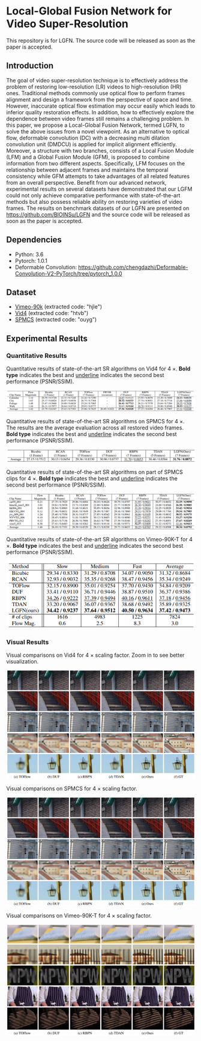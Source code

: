 # Local-Global Fusion Network for Video Super-Resolution

This repository is for LGFN. The source code will be released as soon as the paper is accepted.

## Introduction

The goal of video super-resolution technique is to effectively address the problem of restoring low-resolution (LR) videos to high-resolution (HR) ones. Traditional methods commonly use optical flow to perform frames alignment and design a framework from the perspective of space and time. However, inaccurate optical flow estimation may occur easily which leads to inferior quality restoration effects. In addition, how to effectively explore the dependence between video frames still remains a challenging problem. In this paper, we propose a Local-Global Fusion Network, termed LGFN, to solve the above issues from a novel viewpoint. As an alternative to optical flow, deformable convolution (DC) with a decreasing multi dilation convolution unit (DMDCU) is applied for implicit alignment efficiently. Moreover, a structure with two branches, consists of a Local Fusion Module (LFM) and a Global Fusion Module (GFM), is proposed to combine information from two different aspects. Specifically, LFM focuses on the relationship between adjacent frames and maintains the temporal consistency while GFM attempts to take advantages of all related features from an overall perspective. Benefit from our advanced network, experimental results on several datasets have demonstrated that our LGFM could not only achieve comparative performance with state-of-the-art methods but also possess reliable ability on restoring varieties of video frames. The results on benchmark datasets of our LGFN are presented on https://github.com/BIOINSu/LGFN and the source code will be released as soon as the paper is accepted.



## Dependencies

- Python: 3.6
- Pytorch: 1.0.1
- Deformable Convolution: https://github.com/chengdazhi/Deformable-Convolution-V2-PyTorch/tree/pytorch_1.0.0

## Dataset

- [Vimeo-90k](https://pan.baidu.com/s/1WdQTorJmzAdRgh8sS7B3bw) (extracted code: "hjle")
- [Vid4](https://pan.baidu.com/s/1XG94zpYsXX5nh0x1oAfF9g) (extracted code: "htvb")
- [SPMCS](https://pan.baidu.com/s/1eW5dc0-K8NPmsDen-W71LA) (extracted code: "ouyg")



## Experimental Results

### Quantitative Results

Quantitative results of state-of-the-art SR algorithms on Vid4 for 4 ×.  **Bold type** indicates the best and <u>underline</u> indicates the second best performance (PSNR/SSIM). 

![quantitative_vid4](./imgs/quantitative_vid4.png)



Quantitative results of state-of-the-art SR algorithms on SPMCS for 4 ×. The results are the average evaluation across all restored video frames.  **Bold type** indicates the best and <u>underline</u> indicates the second best performance (PSNR/SSIM). 

![quantitative_spmcs_all](./imgs/quantitative_spmcs_all.png)



Quantitative results of state-of-the-art SR algorithms on part of SPMCS clips for 4 ×.  **Bold type** indicates the best and <u>underline</u> indicates the second best performance (PSNR/SSIM). 

![quantitative_spmcs_part](./imgs/quantitative_spmcs_part.png)



Quantitative results of state-of-the-art SR algorithms on Vimeo-90K-T for 4 ×.  **Bold type** indicates the best and <u>underline</u> indicates the second best performance (PSNR/SSIM). 

![quantitative_vimeo90k](./imgs/quantitative_vimeo90k.png)



### Visual Results

Visual comparisons on Vid4 for 4 × scaling factor. Zoom in to see better visualization.

![visual_spmcs](./imgs/visual_spmcs.png)



Visual comparisons on SPMCS for 4 × scaling factor.

![visual_spmcs](./imgs/visual_spmcs.png)



Visual comparisons on Vimeo-90K-T for 4 × scaling factor.

![visual_vimeo90k](./imgs/visual_vimeo90k.png)
